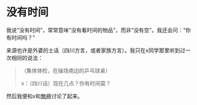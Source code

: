 
没有时间
===

我说“没有时间”，常常意味“没有看时间的物品”，而非“没有空”。我还会问：“你有时间吗？”

来源也许是外婆的土话（四川方言，或者家族方言）。我只在x同学那里听到过一次相同的说法：

> （集体体检，在操场南边的乒乓球桌）
>
> x：（四川话）现在几点？你有时间莫？

然后我便和x和[無極](../../%E7%BA%AA%E5%BF%B5/%E4%BA%BA/%E7%84%A1%E6%A5%B5)讨论了起来。
